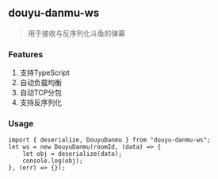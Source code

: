 ## douyu-danmu-ws
> 用于接收与反序列化斗鱼的弹幕

### Features
1. 支持TypeScript
2. 自动负载均衡
3. 自动TCP分包
4. 支持反序列化

### Usage
```
import { deserialize, DouyuDanmu } from "douyu-danmu-ws";
let ws = new DouyuDanmu(roomId, (data) => {
    let obj = deserialize(data);
    console.log(obj);
}, (err) => {});
```